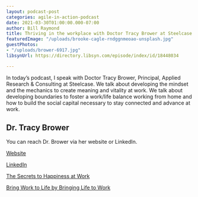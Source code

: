 ```yaml
---
layout: podcast-post
categories: agile-in-action-podcast
date: 2021-03-30T01:00:00.000-07:00
author: Bill Raymond
title: Thriving in the workplace with Doctor Tracy Brower at Steelcase
featuredImage: "/uploads/brooke-cagle-rndggnmeoao-unsplash.jpg"
guestPhotos:
- "/uploads/brower-6917.jpg"
libsynUrl: https://directory.libsyn.com/episode/index/id/18448034

---
```

In today’s podcast, I speak with Doctor Tracy Brower, Principal, Applied Research & Consulting at Steelcase. We talk about developing the mindset and the mechanics to create meaning and vitality at work. We talk about developing boundaries to foster a work/life balance working from home and how to build the social capital necessary to stay connected and advance at work.

## Dr. Tracy Brower

You can reach Dr. Brower via her website or LinkedIn.

[Website](https://tracybrower.com/ "Website")

[LinkedIn](https://www.linkedin.com/in/tracybrowerphd/ "LinkedIn")

[The Secrets to Happiness at Work](https://www.amazon.com/Secrets-Happiness-Work-Purpose-Fulfillment/dp/1728230896/ref=sr_1_2?dchild=1&keywords=secrets+to+happiness+at+work&qid=1613782899&sr=8-2 "The Secrets to Happiness at Work")

[Bring Work to Life by Bringing Life to Work](https://www.amazon.com/Bring-Work-Life-Bringing-Organizations/dp/1629560030/ref=tmm_hrd_swatch_0?_encoding=UTF8&qid=1613783051&sr=8-1 "Bring Work to Life by Bringing Life to Work")
